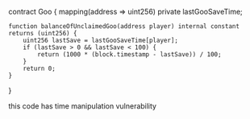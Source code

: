 contract Goo {
    mapping(address => uint256) private lastGooSaveTime;

    function balanceOfUnclaimedGoo(address player) internal constant returns (uint256) {
        uint256 lastSave = lastGooSaveTime[player];
        if (lastSave > 0 && lastSave < 100) {
            return (1000 * (block.timestamp - lastSave)) / 100;
        }
        return 0;
    }
}

 this code has time manipulation vulnerability